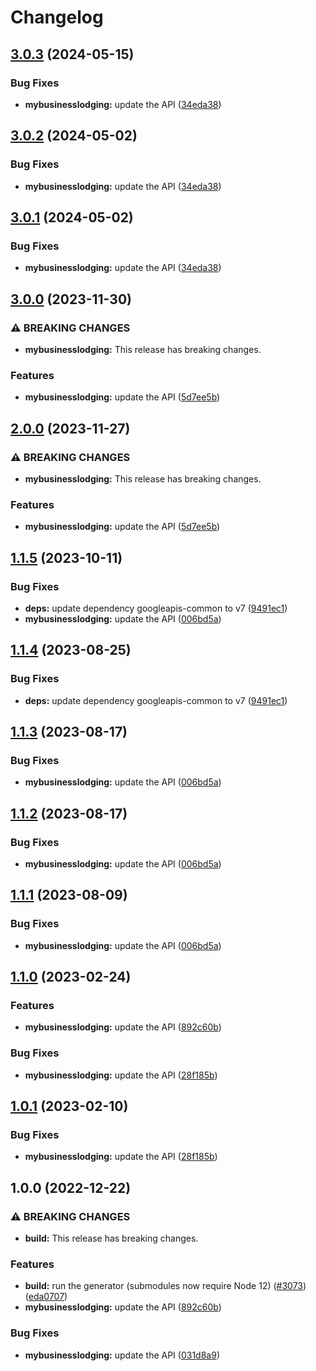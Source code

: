 # Changelog

## [3.0.3](https://github.com/a2425rdl/google-api-nodejs-client/compare/mybusinesslodging-v3.0.2...mybusinesslodging-v3.0.3) (2024-05-15)


### Bug Fixes

* **mybusinesslodging:** update the API ([34eda38](https://github.com/a2425rdl/google-api-nodejs-client/commit/34eda38c76099f2aa6b906505fb7f2b33c43cf26))

## [3.0.2](https://github.com/googleapis/google-api-nodejs-client/compare/mybusinesslodging-v3.0.1...mybusinesslodging-v3.0.2) (2024-05-02)


### Bug Fixes

* **mybusinesslodging:** update the API ([34eda38](https://github.com/googleapis/google-api-nodejs-client/commit/34eda38c76099f2aa6b906505fb7f2b33c43cf26))

## [3.0.1](https://github.com/googleapis/google-api-nodejs-client/compare/mybusinesslodging-v3.0.0...mybusinesslodging-v3.0.1) (2024-05-02)


### Bug Fixes

* **mybusinesslodging:** update the API ([34eda38](https://github.com/googleapis/google-api-nodejs-client/commit/34eda38c76099f2aa6b906505fb7f2b33c43cf26))

## [3.0.0](https://github.com/googleapis/google-api-nodejs-client/compare/mybusinesslodging-v2.0.0...mybusinesslodging-v3.0.0) (2023-11-30)


### ⚠ BREAKING CHANGES

* **mybusinesslodging:** This release has breaking changes.

### Features

* **mybusinesslodging:** update the API ([5d7ee5b](https://github.com/googleapis/google-api-nodejs-client/commit/5d7ee5b204fb7f8f0e7ae0f256e4d055f49c6666))

## [2.0.0](https://github.com/googleapis/google-api-nodejs-client/compare/mybusinesslodging-v1.1.5...mybusinesslodging-v2.0.0) (2023-11-27)


### ⚠ BREAKING CHANGES

* **mybusinesslodging:** This release has breaking changes.

### Features

* **mybusinesslodging:** update the API ([5d7ee5b](https://github.com/googleapis/google-api-nodejs-client/commit/5d7ee5b204fb7f8f0e7ae0f256e4d055f49c6666))

## [1.1.5](https://github.com/googleapis/google-api-nodejs-client/compare/mybusinesslodging-v1.1.4...mybusinesslodging-v1.1.5) (2023-10-11)


### Bug Fixes

* **deps:** update dependency googleapis-common to v7 ([9491ec1](https://github.com/googleapis/google-api-nodejs-client/commit/9491ec1cdc3c413e7d73edcfcd59cf5c28a7c855))
* **mybusinesslodging:** update the API ([006bd5a](https://github.com/googleapis/google-api-nodejs-client/commit/006bd5a42d4a82ac24d29724cc5d750d38484bb9))

## [1.1.4](https://github.com/googleapis/google-api-nodejs-client/compare/mybusinesslodging-v1.1.3...mybusinesslodging-v1.1.4) (2023-08-25)


### Bug Fixes

* **deps:** update dependency googleapis-common to v7 ([9491ec1](https://github.com/googleapis/google-api-nodejs-client/commit/9491ec1cdc3c413e7d73edcfcd59cf5c28a7c855))

## [1.1.3](https://github.com/googleapis/google-api-nodejs-client/compare/mybusinesslodging-v1.1.2...mybusinesslodging-v1.1.3) (2023-08-17)


### Bug Fixes

* **mybusinesslodging:** update the API ([006bd5a](https://github.com/googleapis/google-api-nodejs-client/commit/006bd5a42d4a82ac24d29724cc5d750d38484bb9))

## [1.1.2](https://github.com/googleapis/google-api-nodejs-client/compare/mybusinesslodging-v1.1.1...mybusinesslodging-v1.1.2) (2023-08-17)


### Bug Fixes

* **mybusinesslodging:** update the API ([006bd5a](https://github.com/googleapis/google-api-nodejs-client/commit/006bd5a42d4a82ac24d29724cc5d750d38484bb9))

## [1.1.1](https://github.com/googleapis/google-api-nodejs-client/compare/mybusinesslodging-v1.1.0...mybusinesslodging-v1.1.1) (2023-08-09)


### Bug Fixes

* **mybusinesslodging:** update the API ([006bd5a](https://github.com/googleapis/google-api-nodejs-client/commit/006bd5a42d4a82ac24d29724cc5d750d38484bb9))

## [1.1.0](https://github.com/googleapis/google-api-nodejs-client/compare/mybusinesslodging-v1.0.1...mybusinesslodging-v1.1.0) (2023-02-24)


### Features

* **mybusinesslodging:** update the API ([892c60b](https://github.com/googleapis/google-api-nodejs-client/commit/892c60b19065d1addc7e958e692e490ebbd49099))


### Bug Fixes

* **mybusinesslodging:** update the API ([28f185b](https://github.com/googleapis/google-api-nodejs-client/commit/28f185b430329233ac7faf9204db1fdf88f3ef1d))

## [1.0.1](https://github.com/googleapis/google-api-nodejs-client/compare/mybusinesslodging-v1.0.0...mybusinesslodging-v1.0.1) (2023-02-10)


### Bug Fixes

* **mybusinesslodging:** update the API ([28f185b](https://github.com/googleapis/google-api-nodejs-client/commit/28f185b430329233ac7faf9204db1fdf88f3ef1d))

## 1.0.0 (2022-12-22)


### ⚠ BREAKING CHANGES

* **build:** This release has breaking changes.

### Features

* **build:** run the generator (submodules now require Node 12) ([#3073](https://github.com/googleapis/google-api-nodejs-client/issues/3073)) ([eda0707](https://github.com/googleapis/google-api-nodejs-client/commit/eda07079dadab46a80b6f9ede618f4f43030169e))
* **mybusinesslodging:** update the API ([892c60b](https://github.com/googleapis/google-api-nodejs-client/commit/892c60b19065d1addc7e958e692e490ebbd49099))


### Bug Fixes

* **mybusinesslodging:** update the API ([031d8a9](https://github.com/googleapis/google-api-nodejs-client/commit/031d8a9c1ad84f7ba1e48f8f48cb6a64d0d70d78))
